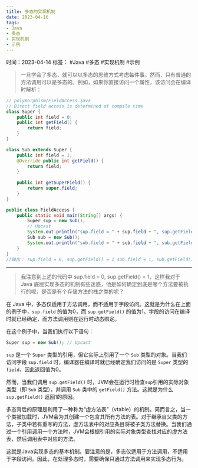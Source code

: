 ```yaml
---
title: 多态的实现机制
date: 2023-04-16
tags: 
- Java 
- 多态 
- 实现机制 
- 示例 
---
```


时间：2023-04-14
标签： #Java #多态 #实现机制 #示例 
>一旦学会了多态，就可以以多态的思维方式考虑每件事。然而，只有普通的方法调用可以是多态的。例如，如果你直接访问一个属性，该访问会在编译时解析： 

```java
// polymorphism/FieldAccess.java 
// Direct field access is determined at compile time 
class Super { 
	public int field = 0; 
	public int getField() {
		return field; 
	} 
} 

class Sub extends Super { 
	public int field = 1; 
	@Override public int getField() { 
		return field; 
	} 
	
	public int getSuperField() { 
		return super.field; 
	} 
} 

public class FieldAccess { 
	public static void main(String[] args) { 
		Super sup = new Sub(); 
		// Upcast 
		System.out.println("sup.field = " + sup.field + ", sup.getField() = " + sup.getField()); 
		Sub sub = new Sub(); 
		System.out.println("sub.field = " + sub.field + ", sub.getField() = " + sub.getField() + ", sub.getSuperField() = " + sub.getSuperField()) 
	} 
}
//输出： sup.field = 0, sup.getField() = 1 sub.field = 1, sub.getField() = 1, sub.getSuperField() = 0 
```

---

>我注意到上述的代码中 sup.field = 0, sup.getField() = 1，这样我对于 Java 底层实现多态的机制有些迷惑，他是如何确定到底是哪个方法要被执行的呢，是否是有个存储方法的栈之类的呢？

在 Java 中，多态仅适用于方法调用，而不适用于字段访问。这就是为什么在上面的例子中，`sup.field` 的值为0，而 `sup.getField()` 的值为1。字段的访问在编译时就已经确定，而方法调用则在运行时动态绑定。

在这个例子中，当我们执行以下语句：
```java
Super sup = new Sub(); // Upcast
```
`sup` 是一个 `Super` 类型的引用，但它实际上引用了一个 `Sub` 类型的对象。当我们访问字段 `sup.field` 时，编译器在编译时就已经确定我们访问的是 `Super` 类型的 `field`，因此返回值为0。

然而，当我们调用 `sup.getField()` 时，JVM会在运行时检查`sup`引用的实际对象类型（即 `Sub` 类型），并调用 `Sub` 类中的 `getField()` 方法。这就是为什么 `sup.getField()` 返回1的原因。

多态背后的原理是利用了一种称为“虚方法表”（vtable）的机制。简而言之，当一个类被加载时，JVM会为其创建一个包含其所有方法的表。对于继承自父类的方法，子类中若有重写的方法，虚方法表中的对应条目将被子类方法替换。当我们通过一个引用调用一个方法时，JVM会根据引用的实际对象类型查找对应的虚方法表，然后调用表中对应的方法。

这就是Java实现多态的基本机制。要注意的是，多态仅适用于方法调用，不适用于字段访问。因此，在处理多态时，需要确保只通过方法调用来实现多态行为。

